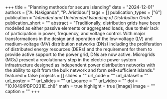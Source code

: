 +++
title = "Planning methods for secure islanding"
date = "2024-12-01"
authors = ["A. Nakiganda", "P. Aristidou"]
tags = []
publication_types = ["6"]
publication = "_Intended and Unintended Islanding of Distribution Grids_"
publication_short = ""
abstract = "Traditionally, distribution grids have been modelled as either passive elements or aggregated loads, due to their lack of participation in power, frequency, and voltage control. With major transformations in the design and operation of the low-voltage (LV) and medium-voltage (MV) distribution networks (DNs) including the proliferation of distributed energy resources (DERs) and the requirement for them to provide active support to the power grid, DNs are now active. Microgrids (MGs) present a revolutionary step in the electric power system infrastructure designed as independent power distribution networks with the ability to split from the bulk network and form self-sufficient islands."
featured = false
projects = []
slides = ""
url_code = ""
url_dataset = ""
url_poster = ""
url_slides = ""
url_source = ""
url_video = ""
doi = "10.1049/PBPO231E_ch8"
math = true
highlight = true
[image]
image = ""
caption = ""
+++

